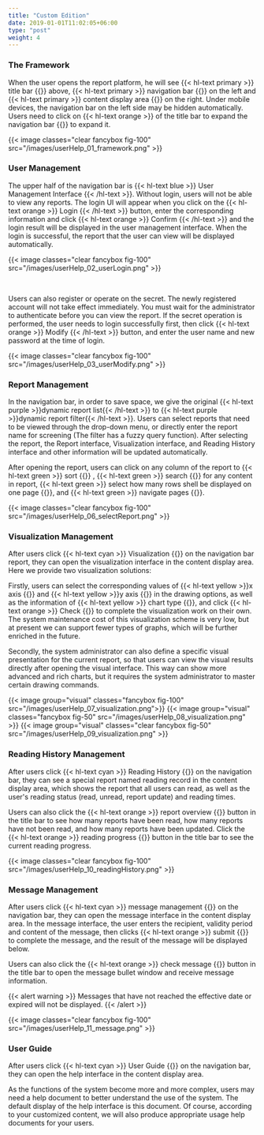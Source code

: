```yaml
---
title: "Custom Edition"
date: 2019-01-01T11:02:05+06:00
type: "post"
weight: 4
---
```


### The Framework  

When the user opens the report platform, he will see {{< hl-text primary >}} title bar {{</hl-text >}} above, {{< hl-text primary >}} navigation bar {{</hl-text >}} on the left and {{< hl-text primary >}} content display area {{</hl-text >}} on the right. Under mobile devices, the navigation bar on the left side may be hidden automatically. Users need to click on {{< hl-text orange >}} of the title bar to expand the navigation bar {{</hl-text >}} to expand it.  

{{< image classes="clear fancybox fig-100" src="/images/userHelp_01_framework.png" >}}  
  
  
### User Management

The upper half of the navigation bar is {{< hl-text blue >}} User Management Interface {{< /hl-text >}}. Without login, users will not be able to view any reports. The login UI will appear when you click on the {{< hl-text orange >}} Login {{< /hl-text >}} button, enter the corresponding information and click {{< hl-text orange >}} Confirm {{< /hl-text >}} and the login result will be displayed in the user management interface. When the login is successful, the report that the user can view will be displayed automatically.   

{{< image classes="clear fancybox fig-100" src="/images/userHelp_02_userLogin.png" >}}

<br>

Users can also register or operate on the secret. The newly registered account will not take effect immediately. You must wait for the administrator to authenticate before you can view the report. If the secret operation is performed, the user needs to login successfully first, then click {{< hl-text orange >}} Modify {{< /hl-text >}} button, and enter the user name and new password at the time of login.

{{< image classes="clear fancybox fig-100" src="/images/userHelp_03_userModify.png" >}}  
  
  
###  Report Management

In the navigation bar, in order to save space, we give the original {{< hl-text purple >}}dynamic report list{{< /hl-text >}} to {{< hl-text purple >}}dynamic report filter{{< /hl-text >}}. Users can select reports that need to be viewed through the drop-down menu, or directly enter the report name for screening (The filter has a fuzzy query function). After selecting the report, the Report interface, Visualization interface, and Reading History interface and other information will be updated automatically.    

After opening the report, users can click on any column of the report to {{< hl-text green >}} sort {{</hl-text >}} , {{< hl-text green >}} search {{</hl-text >}} for any content in report, {{< hl-text green >}} select how many rows shell be displayed on one page {{</hl-text >}}, and {{< hl-text green >}} navigate pages {{</hl-text >}}.

{{< image classes="clear fancybox fig-100" src="/images/userHelp_06_selectReport.png" >}}   
  
  
### Visualization Management

After users click {{< hl-text cyan >}} Visualization {{</hl-text >}} on the navigation bar report, they can open the visualization interface in the content display area. Here we provide two visualization solutions:  

Firstly, users can select the corresponding values of {{< hl-text yellow >}}x axis {{</hl-text >}} and {{< hl-text yellow >}}y axis {{</hl-text >}} in the drawing options, as well as the information of {{< hl-text yellow >}} chart type {{</hl-text >}}, and click {{< hl-text orange >}} Check {{</hl-text >}} to complete the visualization work on their own. The system maintenance cost of this visualization scheme is very low, but at present we can support fewer types of graphs, which will be further enriched in the future.  

Secondly, the system administrator can also define a specific visual presentation for the current report, so that users can view the visual results directly after opening the visual interface. This way can show more advanced and rich charts, but it requires the system administrator to master certain drawing commands.  

{{< image group="visual" classes="fancybox fig-100" src="/images/userHelp_07_visualization.png">}}
{{< image group="visual" classes="fancybox fig-50" src="/images/userHelp_08_visualization.png" >}}
{{< image group="visual" classes="clear fancybox fig-50" src="/images/userHelp_09_visualization.png" >}}  
  
  
### Reading History Management

After users click {{< hl-text cyan >}} Reading History {{</hl-text >}} on the navigation bar, they can see a special report named reading record in the content display area, which shows the report that all users can read, as well as the user's reading status (read, unread, report update) and reading times.  

Users can also click the {{< hl-text orange >}} report overview {{</hl-text >}} button in the title bar to see how many reports have been read, how many reports have not been read, and how many reports have been updated. Click the {{< hl-text orange >}} reading progress {{</hl-text >}} button in the title bar to see the current reading progress.
  
{{< image classes="clear fancybox fig-100" src="/images/userHelp_10_readingHistory.png" >}}  
  
  
### Message Management

After users click {{< hl-text cyan >}} message management {{</hl-text >}} on the navigation bar, they can open the message interface in the content display area. In the message interface, the user enters the recipient, validity period and content of the message, then clicks {{< hl-text orange >}} submit {{</hl-text >}} to complete the message, and the result of the message will be displayed below.  

Users can also click the {{< hl-text orange >}} check message {{</hl-text >}} button in the title bar to open the message bullet window and receive message information.  

{{< alert warning >}} Messages that have not reached the effective date or expired will not be displayed.  {{< /alert >}}

{{< image classes="clear fancybox fig-100" src="/images/userHelp_11_message.png"  >}}   
  
  
### User Guide

After users click {{< hl-text cyan >}} User Guide {{</hl-text >}} on the navigation bar, they can open the help interface in the content display area.  

As the functions of the system become more and more complex, users may need a help document to better understand the use of the system. The default display of the help interface is this document. Of course, according to your customized content, we will also produce appropriate usage help documents for your users.  
